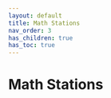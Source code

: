 ```yaml
---
layout: default
title: Math Stations
nav_order: 3
has_children: true
has_toc: true
---
```

# Math Stations
